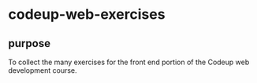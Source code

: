 # codeup-web-exercises

## purpose
To collect the many exercises for the front end portion of the Codeup web development course.